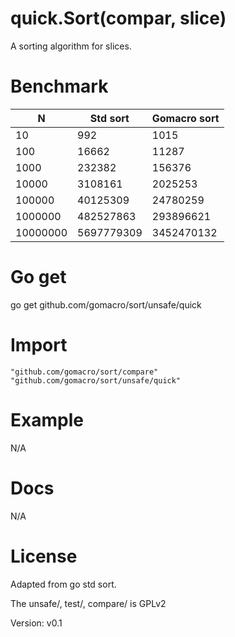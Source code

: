 # quick.Sort(compar, slice)

A sorting algorithm for slices.

# Benchmark

N        | Std sort | Gomacro sort 
-------- | -------- | -------
10 | 992 | 1015 
100 | 16662 | 11287 
1000 | 232382 | 156376 
10000 | 3108161 | 2025253 
100000 | 40125309 | 24780259 
1000000 | 482527863 | 293896621 
10000000 | 5697779309 | 3452470132 

# Go get

  go get github.com/gomacro/sort/unsafe/quick

# Import

	"github.com/gomacro/sort/compare"
	"github.com/gomacro/sort/unsafe/quick"

# Example

N/A

# Docs

N/A

# License

Adapted from go std sort.

The unsafe/, test/, compare/ is GPLv2

Version: v0.1
